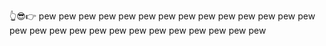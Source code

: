 👆😎👉 pew pew pew pew pew pew pew pew pew pew pew pew pew pew pew pew pew pew pew pew pew pew pew pew pew pew pew

<!---
Ethelwood/Ethelwood is a ✨ special ✨ repository because its `README.md` (this file) appears on your GitHub profile.
You can click the Preview link to take a look at your changes.
--->
